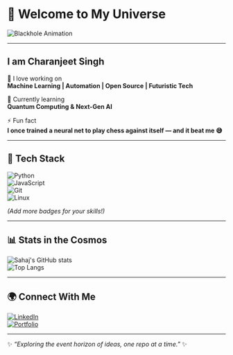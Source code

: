 <!-- Futuristic Blackhole GitHub Profile README for Its-Sahaj -->

# 🌌 Welcome to My Universe  

![Blackhole Animation](https://media.giphy.com/media/3oEjI6SIIHBdRxXI40/giphy.gif)  

---

##  I am Charanjeet Singh

🚀 I love working on  
**Machine Learning | Automation | Open Source | Futuristic Tech**  

🌱 Currently learning  
**Quantum Computing & Next-Gen AI**  

⚡ Fun fact  
**I once trained a neural net to play chess against itself — and it beat me 😅**  

---

## 🔧 Tech Stack  

![Python](https://img.shields.io/badge/Python-0D1117?style=for-the-badge&logo=python&logoColor=31A8FF)  
![JavaScript](https://img.shields.io/badge/JavaScript-0D1117?style=for-the-badge&logo=javascript&logoColor=F7DF1E)  
![Git](https://img.shields.io/badge/Git-0D1117?style=for-the-badge&logo=git&logoColor=F05032)  
![Linux](https://img.shields.io/badge/Linux-0D1117?style=for-the-badge&logo=linux&logoColor=FCC624)  

*(Add more badges for your skills!)*  

---

## 📊 Stats in the Cosmos  

![Sahaj's GitHub stats](https://github-readme-stats.vercel.app/api?username=Its-Sahaj&show_icons=true&theme=radical)  
![Top Langs](https://github-readme-stats.vercel.app/api/top-langs/?username=Its-Sahaj&layout=compact&theme=radical)  

---

## 🌍 Connect With Me  

[![LinkedIn](https://img.shields.io/badge/LinkedIn-0D1117?style=for-the-badge&logo=linkedin&logoColor=0A66C2)](https://linkedin.com/in/YOUR-LINKEDIN)  
[![Portfolio](https://img.shields.io/badge/Portfolio-0D1117?style=for-the-badge&logo=vercel&logoColor=white)](https://yourportfolio.com)  

---

✨ *“Exploring the event horizon of ideas, one repo at a time.”* ✨
